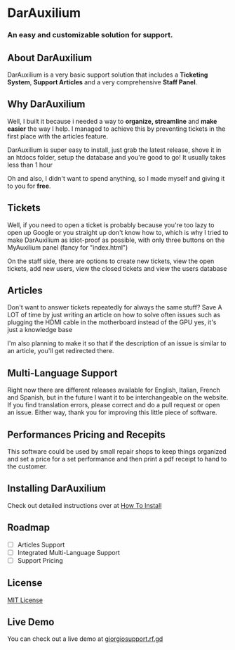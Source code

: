 # DarAuxilium
### An easy and customizable solution for support.

## About DarAuxilium

DarAuxilium is a very basic support solution that includes
a **Ticketing System**, **Support Articles** and a very comprehensive **Staff Panel**.

## Why DarAuxilium
Well, I built it because i needed a way to **organize, streamline** and **make easier** the way I help.
I managed to achieve this by preventing tickets in the first place with the articles feature.

DarAuxilium is super easy to install, just grab the latest release, shove it in an htdocs folder, setup the database and you're good to go! It usually takes less than 1 hour

Oh and also, I didn't want to spend anything, so I made myself and giving it to you for **free**.

## Tickets
Well, if you need to open a ticket is probably because you're too lazy to open up Google or you straight up don't know how to, which is why I tried to make DarAuxilium as idiot-proof as possible, with only three buttons on the MyAuxilium panel (fancy for "index.html")

On the staff side, there are options to create new tickets, view the open tickets, add new users, view the closed tickets and view the users database

## Articles
Don't want to answer tickets repeatedly for always the same stuff? Save A LOT of time by just writing an
article on how to solve often issues such as plugging the HDMI cable in the motherboard instead of the GPU
yes, it's just a knowledge base 

I'm also planning to make it so that if the description of an issue is similar to an article, you'll get redirected there.

## Multi-Language Support
Right now there are different releases available for English, Italian, French and Spanish, but in the future I want it to be interchangeable on the website. If you find translation errors, please correct and do a pull request or open an issue. Either way, thank you for improving this little piece of software.

## Performances Pricing and Recepits
This software could be used by small repair shops to keep things organized and set a price for a set performance and then print a pdf receipt to hand to the customer.

## Installing DarAuxilium
Check out detailed instructions over at [How To Install](HOW_TO_INSTALL.md)

## Roadmap
- [ ] Articles Support
- [ ] Integrated Multi-Language Support
- [ ] Support Pricing

## License
[MIT License](LICENSE)

## Live Demo
You can check out a live demo at [giorgiosupport.rf.gd](https://giorgiosupport.rf.gd) 
